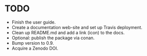 TODO
====

* Finish the user guide.
* Create a documentation web-site and set up Travis deployment.
* Clean up README.md and add a link (icon) to the docs.
* Optional: publish the package via conan.
* Bump version to 0.9.
* Acquire a Zenodo DOI.
